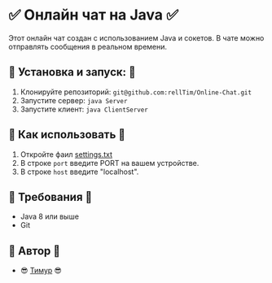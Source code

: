 # :white_check_mark: Онлайн чат на Java :white_check_mark:

Этот онлайн чат создан с использованием Java и сокетов. В чате можно отправлять сообщения в реальном времени.

## :red_circle: Установка и запуск: :red_circle:

1. Клонируйте репозиторий: `git@github.com:rellTim/Online-Chat.git`
2. Запустите сервер: `java Server`
3. Запустите клиент: `java ClientServer`

## :red_circle: Как использовать :red_circle:

1. Откройте фаил [settings.txt](https://github.com/rellTim/Online-Chat/blob/main/settings.txt)
2. В строке `port` введите PORT на вашем устройстве.
3. В строке `host` введите "localhost".
   
## :red_circle: Требования :red_circle:

- Java 8 или выше
- Git

## :red_circle: Автор :red_circle:

- :sunglasses: [Тимур](https://github.com/rellTim) :sunglasses:

